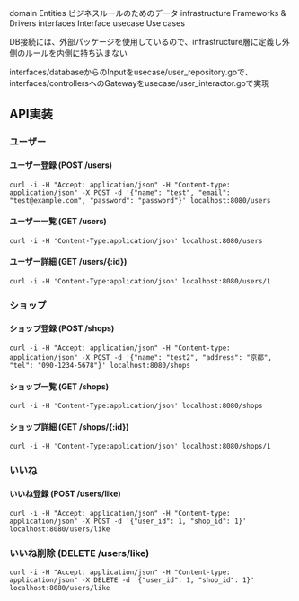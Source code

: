 domain	Entities ビジネスルールのためのデータ
infrastructure	Frameworks & Drivers
interfaces	Interface
usecase	Use cases

DB接続には、外部パッケージを使用しているので、infrastructure層に定義し外側のルールを内側に持ち込まない

interfaces/databaseからのInputをusecase/user_repository.goで、interfaces/controllersへのGatewayをusecase/user_interactor.goで実現


## API実装

### ユーザー

#### ユーザー登録 (POST /users)
`curl -i -H "Accept: application/json" -H "Content-type: application/json" -X POST -d '{"name": "test", "email": "test@example.com", "password": "password"}' localhost:8080/users`

#### ユーザー一覧 (GET /users)
`curl -i -H 'Content-Type:application/json' localhost:8080/users`

#### ユーザー詳細 (GET /users/{:id})
`curl -i -H 'Content-Type:application/json' localhost:8080/users/1`


### ショップ
#### ショップ登録 (POST /shops)
`curl -i -H "Accept: application/json" -H "Content-type: application/json" -X POST -d '{"name": "test2", "address": "京都", "tel": "090-1234-5678"}' localhost:8080/shops`

#### ショップ一覧 (GET /shops)
`curl -i -H 'Content-Type:application/json' localhost:8080/shops`

#### ショップ詳細 (GET /shops/{:id})
`curl -i -H 'Content-Type:application/json' localhost:8080/shops/1`

### いいね
#### いいね登録 (POST /users/like)
`curl -i -H "Accept: application/json" -H "Content-type: application/json" -X POST -d '{"user_id": 1, "shop_id": 1}' localhost:8080/users/like`

### いいね削除 (DELETE /users/like)
`curl -i -H "Accept: application/json" -H "Content-type: application/json" -X DELETE -d '{"user_id": 1, "shop_id": 1}' localhost:8080/users/like`
